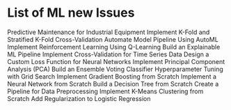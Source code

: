  # List of ML new Issues 

Predictive Maintenance for Industrial Equipment
Implement K-Fold and Stratified K-Fold Cross-Validation
Automate Model Pipeline Using AutoML
Implement Reinforcement Learning Using Q-Learning
Build an Explainable ML Pipeline
Implement Cross-Validation for Time Series Data
Design a Custom Loss Function for Neural Networks
Implement Principal Component Analysis (PCA)
Build an Ensemble Voting Classifier
Hyperparameter Tuning with Grid Search
Implement Gradient Boosting from Scratch
Implement a Neural Network from Scratch
Build a Decision Tree from Scratch
Create a Pipeline for Data Preprocessing
Implement K-Means Clustering from Scratch
Add Regularization to Logistic Regression
